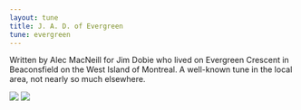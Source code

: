 ```yaml
---
layout: tune
title: J. A. D. of Evergreen
tune: evergreen
---
```

Written by Alec MacNeill for Jim Dobie who lived on
Evergreen Crescent in Beaconsfield on the West Island
of Montreal. A well-known tune in the local area, not
nearly so much elsewhere.

<div class="container">
  <img src="/tunes/evergreen-1.jpg" />
  <img src="/tunes/evergreen-2.jpg" />
</div>
